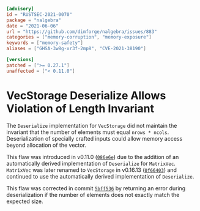 ```toml
[advisory]
id = "RUSTSEC-2021-0070"
package = "nalgebra"
date = "2021-06-06"
url = "https://github.com/dimforge/nalgebra/issues/883"
categories = ["memory-corruption", "memory-exposure"]
keywords = ["memory-safety"]
aliases = ["GHSA-3w8g-xr3f-2mp8", "CVE-2021-38190"]

[versions]
patched = [">= 0.27.1"]
unaffected = ["< 0.11.0"]
```

# VecStorage Deserialize Allows Violation of Length Invariant

The `Deserialize` implementation for `VecStorage` did not maintain the invariant that the number of elements must equal `nrows * ncols`. Deserialization of specially crafted inputs could allow memory access beyond allocation of the vector.

This flaw was introduced in v0.11.0 ([`086e6e`](https://github.com/dimforge/nalgebra/commit/086e6e719f53fecba6dadad2e953a487976387f5)) due to the addition of an automatically derived implementation of `Deserialize` for `MatrixVec`. `MatrixVec` was later renamed to `VecStorage` in v0.16.13 ([`0f66403`](https://github.com/dimforge/nalgebra/commit/0f66403cbbe9eeac15cedd8a906c0d6a3d8841f2)) and continued to use the automatically derived implementation of `Deserialize`.

This flaw was corrected in commit [`5bff536`](https://github.com/dimforge/nalgebra/commit/5bff5368bf38ddfa31416e4ae9897b163031a513) by returning an error during deserialization if the number of elements does not exactly match the expected size.
